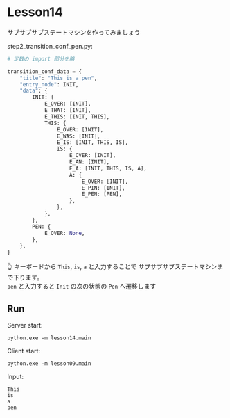 # Lesson14

サブサブサブステートマシンを作ってみましょう  

step2_transition_conf_pen.py:  

```python
# 定数の import 部分を略

transition_conf_data = {
    "title": "This is a pen",
    "entry_node": INIT,
    "data": {
        INIT: {
            E_OVER: [INIT],
            E_THAT: [INIT],
            E_THIS: [INIT, THIS],
            THIS: {
                E_OVER: [INIT],
                E_WAS: [INIT],
                E_IS: [INIT, THIS, IS],
                IS: {
                    E_OVER: [INIT],
                    E_AN: [INIT],
                    E_A: [INIT, THIS, IS, A],
                    A: {
                        E_OVER: [INIT],
                        E_PIN: [INIT],
                        E_PEN: [PEN],
                    },
                },
            },
        },
        PEN: {
            E_OVER: None,
        },
    },
}
```

👆 キーボードから `This`, `is`, `a` と入力することで サブサブサブステートマシンまで下ります。  
`pen` と入力すると `Init` の次の状態の `Pen` へ遷移します  

## Run

Server start:  

```shell
python.exe -m lesson14.main
```

Client start:  

```shell
python.exe -m lesson09.main
```

Input:  

```shell
This
is
a
pen
```
